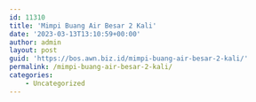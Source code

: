 ```yaml
---
id: 11310
title: 'Mimpi Buang Air Besar 2 Kali'
date: '2023-03-13T13:10:59+00:00'
author: admin
layout: post
guid: 'https://bos.awn.biz.id/mimpi-buang-air-besar-2-kali/'
permalink: /mimpi-buang-air-besar-2-kali/
categories:
    - Uncategorized
---
```


